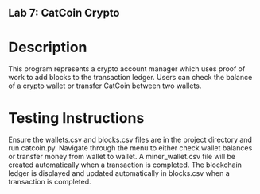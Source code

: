 ## Lab 7: CatCoin Crypto

# Description
This program represents a crypto account manager which uses proof of work to add blocks to the transaction ledger. Users can check the balance of a crypto wallet or transfer CatCoin between two wallets. 

# Testing Instructions
Ensure the wallets.csv and blocks.csv files are in the project directory and run catcoin.py. Navigate through the menu to either check wallet balances or transfer money from wallet to wallet. A miner_wallet.csv file will be created automatically when a transaction is completed. The blockchain ledger is displayed and updated automatically in blocks.csv when a transaction is completed.